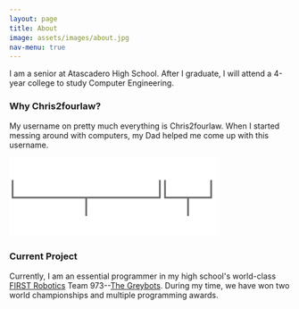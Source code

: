```yaml
---
layout: page
title: About
image: assets/images/about.jpg
nav-menu: true
---
```


I am a senior at Atascadero High School. After I graduate, I will attend a 4-year college to study Computer Engineering.

### Why Chris2fourlaw?

My username on pretty much everything is Chris2fourlaw. When I started messing around with computers, my Dad helped me come up with this username.

<img src="/assets/images/Chris2fourlaw.png">

### Current Project

Currently, I am an essential programmer in my high school's world-class [FIRST Robotics](https://www.firstinspires.org) Team 973--[The Greybots](https://www.greybots.com/). During my time, we have won two world championships and multiple programming awards.
